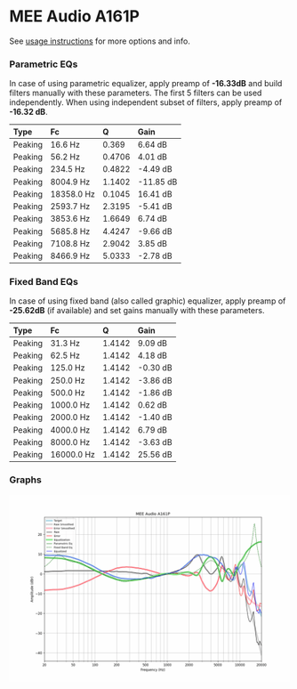 # MEE Audio A161P
See [usage instructions](https://github.com/jaakkopasanen/AutoEq#usage) for more options and info.

### Parametric EQs
In case of using parametric equalizer, apply preamp of **-16.33dB** and build filters manually
with these parameters. The first 5 filters can be used independently.
When using independent subset of filters, apply preamp of **-16.32 dB**.

| Type    | Fc         |      Q | Gain      |
|:--------|:-----------|:-------|:----------|
| Peaking | 16.6 Hz    | 0.369  | 6.64 dB   |
| Peaking | 56.2 Hz    | 0.4706 | 4.01 dB   |
| Peaking | 234.5 Hz   | 0.4822 | -4.49 dB  |
| Peaking | 8004.9 Hz  | 1.1402 | -11.85 dB |
| Peaking | 18358.0 Hz | 0.1045 | 16.41 dB  |
| Peaking | 2593.7 Hz  | 2.3195 | -5.41 dB  |
| Peaking | 3853.6 Hz  | 1.6649 | 6.74 dB   |
| Peaking | 5685.8 Hz  | 4.4247 | -9.66 dB  |
| Peaking | 7108.8 Hz  | 2.9042 | 3.85 dB   |
| Peaking | 8466.9 Hz  | 5.0333 | -2.78 dB  |

### Fixed Band EQs
In case of using fixed band (also called graphic) equalizer, apply preamp of **-25.62dB**
(if available) and set gains manually with these parameters.

| Type    | Fc         |      Q | Gain     |
|:--------|:-----------|:-------|:---------|
| Peaking | 31.3 Hz    | 1.4142 | 9.09 dB  |
| Peaking | 62.5 Hz    | 1.4142 | 4.18 dB  |
| Peaking | 125.0 Hz   | 1.4142 | -0.30 dB |
| Peaking | 250.0 Hz   | 1.4142 | -3.86 dB |
| Peaking | 500.0 Hz   | 1.4142 | -1.86 dB |
| Peaking | 1000.0 Hz  | 1.4142 | 0.62 dB  |
| Peaking | 2000.0 Hz  | 1.4142 | -1.40 dB |
| Peaking | 4000.0 Hz  | 1.4142 | 6.79 dB  |
| Peaking | 8000.0 Hz  | 1.4142 | -3.63 dB |
| Peaking | 16000.0 Hz | 1.4142 | 25.56 dB |

### Graphs
![](./MEE%20Audio%20A161P.png)